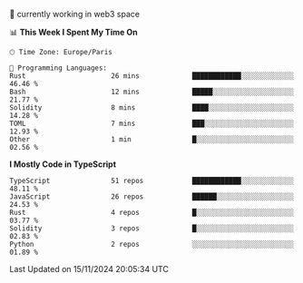 🔭 currently working in web3 space

<!--START_SECTION:waka-->
📊 **This Week I Spent My Time On** 

```text
🕑︎ Time Zone: Europe/Paris

💬 Programming Languages: 
Rust                     26 mins             ████████████░░░░░░░░░░░░░   46.46 % 
Bash                     12 mins             █████░░░░░░░░░░░░░░░░░░░░   21.77 % 
Solidity                 8 mins              ████░░░░░░░░░░░░░░░░░░░░░   14.28 % 
TOML                     7 mins              ███░░░░░░░░░░░░░░░░░░░░░░   12.93 % 
Other                    1 min               █░░░░░░░░░░░░░░░░░░░░░░░░   02.56 % 
```

**I Mostly Code in TypeScript** 

```text
TypeScript               51 repos            ████████████░░░░░░░░░░░░░   48.11 % 
JavaScript               26 repos            ██████░░░░░░░░░░░░░░░░░░░   24.53 % 
Rust                     4 repos             █░░░░░░░░░░░░░░░░░░░░░░░░   03.77 % 
Solidity                 3 repos             █░░░░░░░░░░░░░░░░░░░░░░░░   02.83 % 
Python                   2 repos             ░░░░░░░░░░░░░░░░░░░░░░░░░   01.89 % 
```




 Last Updated on 15/11/2024 20:05:34 UTC
<!--END_SECTION:waka-->
